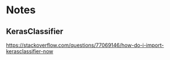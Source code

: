 # Notes

## KerasClassifier

https://stackoverflow.com/questions/77069146/how-do-i-import-kerasclassifier-now